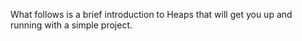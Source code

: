 What follows is a brief introduction to Heaps that will get you up and running with a simple project.